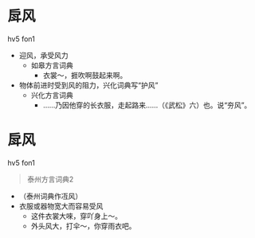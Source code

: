 # 戽风
hv5 fon1
+ 迎风，承受风力
  * 如皋方言词典
    - 衣裳～，捱吹啊鼓起来啊。
+ 物体前进时受到风的阻力，兴化词典写“护风”
  * 兴化方言词典
    - ……乃因他穿的长衣服，走起路来……（《武松》六）也。说“夯风”。


# 戽风
hv5 fon1
> 泰州方言词典2
- （泰州词典作冱风）
- 衣服或器物宽大而容易受风
  - 这件衣裳大唻，穿吖身上～。
  - 外头风大，打伞～，你穿雨衣吧。